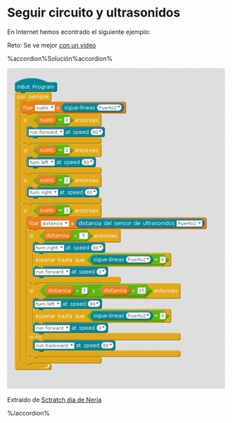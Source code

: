 # Seguir circuito y ultrasonidos

En Internet hemos econtrado el siguiente ejemplo:

Reto: Se ve mejor [con un vídeo](https://twitter.com/davidsanlo78/status/738665911784202240)

%accordion%Solución%accordion%



![](/assets/sigue-lc3adneas-con-direcciones.png)

Extraido de [Sctratch dia de Nerja](https://scratchdaynerja.wordpress.com/2016/05/24/mirando-siempre-el-suelo/)

%/accordion%

